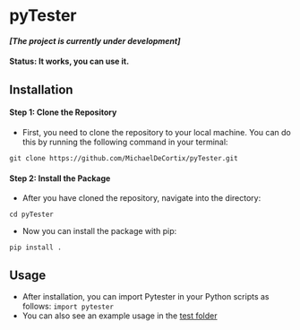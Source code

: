 # pyTester

#### *[The project is currently under development]*
#### Status: It works, you can use it.

## Installation
#### Step 1: Clone the Repository
- First, you need to clone the repository to your local machine. You can do this by running the following command in your terminal:

`git clone https://github.com/MichaelDeCortix/pyTester.git`

#### Step 2: Install the Package
- After you have cloned the repository, navigate into the directory:

`cd pyTester`
- Now you can install the package with pip:

`pip install .`

## Usage
- After installation, you can import Pytester in your Python scripts as follows: `import pytester`
- You can also see an example usage in the [test folder](test)
